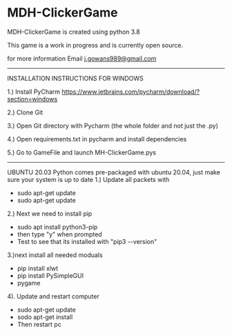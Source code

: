 # MDH-ClickerGame
 MDH-ClickerGame is created using python 3.8
 
 This game is a work in progress and is currently open source.
 
 for more information Email j.gowans989@gmail.com
 
 -----------------------------------------------------------------------------
 
 INSTALLATION INSTRUCTIONS FOR WINDOWS

1.) Install PyCharm https://www.jetbrains.com/pycharm/download/?section=windows

2.) Clone Git

3.) Open Git directory with Pycharm (the whole folder and not just the .py)

4.) Open requirements.txt in pycharm and install dependencies

5.) Go to GameFile and launch MH-ClickerGame.pys

-------------------------------------------------------------------------

UBUNTU 20.03
Python comes pre-packaged with ubuntu 20.04, just make sure your system is up  to date
1.) Update all packets with
  - sudo apt-get update
  - sudo apt-get update

2.) Next we need to install pip
 - sudo apt install python3-pip
 - then type "y" when prompted
 - Test to see that its installed with "pip3 --version"

3.)next install all needed moduals
 - pip install xlwt
 - pip install PySimpleGUI
 - pygame

4). Update and restart computer
 - sudo apt-get update
 - sodo apt-get install
 - Then restart pc


